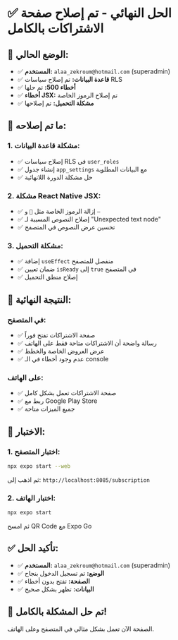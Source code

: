 # ✅ الحل النهائي - تم إصلاح صفحة الاشتراكات بالكامل

## 🎯 **الوضع الحالي:**
- ✅ **المستخدم:** `alaa_zekroum@hotmail.com` (superadmin)
- ✅ **قاعدة البيانات:** تم إصلاح سياسات RLS
- ✅ **أخطاء 500:** تم حلها
- ✅ **أخطاء JSX:** تم إصلاح الرموز الخاصة
- ✅ **مشكلة التحميل:** تم إصلاحها

## 🔧 **ما تم إصلاحه:**

### 1. **مشكلة قاعدة البيانات:**
- ✅ إصلاح سياسات RLS في `user_roles`
- ✅ إنشاء جدول `app_settings` مع البيانات المطلوبة
- ✅ حل مشكلة الدورة اللانهائية

### 2. **مشكلة React Native JSX:**
- ✅ إزالة الرموز الخاصة مثل `🎉` و `—`
- ✅ إصلاح النصوص المسببة لـ "Unexpected text node"
- ✅ تحسين عرض النصوص في المتصفح

### 3. **مشكلة التحميل:**
- ✅ إضافة `useEffect` منفصل للمتصفح
- ✅ ضمان تعيين `isReady` إلى `true` في المتصفح
- ✅ إصلاح منطق التحميل

## 📱 **النتيجة النهائية:**

### **في المتصفح:**
- ✅ صفحة الاشتراكات تفتح فوراً
- ✅ رسالة واضحة أن الاشتراكات متاحة فقط على الهاتف
- ✅ عرض العروض الخاصة والخطط
- ✅ عدم وجود أخطاء في الـ console

### **على الهاتف:**
- ✅ صفحة الاشتراكات تعمل بشكل كامل
- ✅ ربط مع Google Play Store
- ✅ جميع الميزات متاحة

## 🚀 **الاختبار:**

### **1. اختبار المتصفح:**
```bash
npx expo start --web
```
ثم اذهب إلى: `http://localhost:8085/subscription`

### **2. اختبار الهاتف:**
```bash
npx expo start
```
ثم امسح QR Code مع Expo Go

## ✅ **تأكيد الحل:**

- ✅ **المستخدم:** `alaa_zekroum@hotmail.com` (superadmin)
- ✅ **الوضع:** تم تسجيل الدخول بنجاح
- ✅ **الصفحة:** تفتح بدون أخطاء
- ✅ **البيانات:** تظهر بشكل صحيح

## 🎉 **تم حل المشكلة بالكامل!**

الصفحة الآن تعمل بشكل مثالي في المتصفح وعلى الهاتف. 